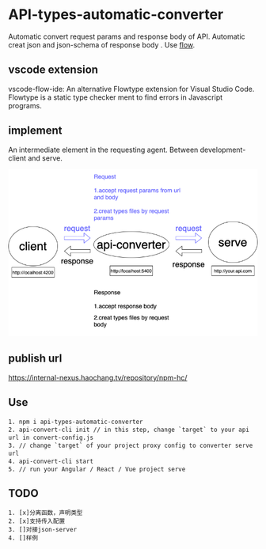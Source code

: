 # API-types-automatic-converter

Automatic convert request params and response body of API. Automatic creat json and json-schema of response body . Use [flow](https://flow.org/en/).

## vscode extension

vscode-flow-ide: An alternative Flowtype extension for Visual Studio Code. Flowtype is a static type checker ment to find errors in Javascript programs.

## implement

An intermediate element in the requesting agent. Between development-client and serve.

![avatar](./api-converter.png)

## publish url

https://internal-nexus.haochang.tv/repository/npm-hc/

## Use

    1. npm i api-types-automatic-converter
    2. api-convert-cli init // in this step, change `target` to your api url in convert-config.js
    3. // change `target` of your project proxy config to converter serve url
    4. api-convert-cli start
    5. // run your Angular / React / Vue project serve

## TODO

    1. [x]分离函数，声明类型
    2. [x]支持传入配置
    3. []对接json-server
    4. []样例
